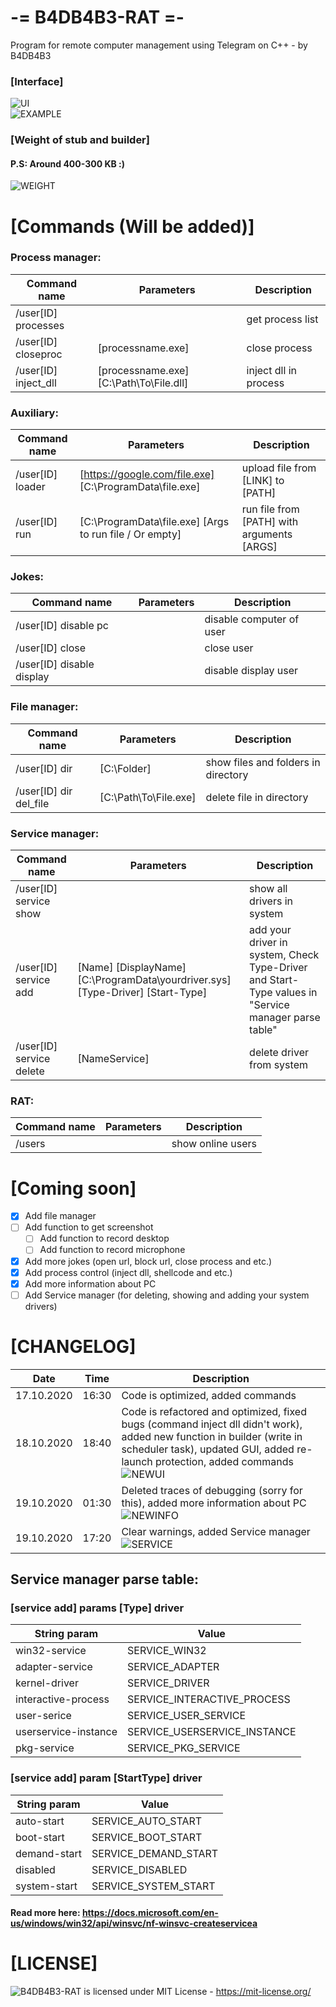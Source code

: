 ﻿# -= B4DB4B3-RAT =-
 Program for remote computer management using Telegram on C++ - by B4DB4B3
### [Interface]  
 ![UI](https://github.com/4B4DB4B3/B4DB4B3-RAT/blob/main/Screenshots/NEWUI.png)   
 ![EXAMPLE](https://github.com/4B4DB4B3/B4DB4B3-RAT/blob/main/Screenshots/COMMANDLIST.png)   
### [Weight of stub and builder]  
 #### P.S: Around 400-300 KB :)
 ![WEIGHT](https://github.com/4B4DB4B3/B4DB4B3-RAT/blob/main/Screenshots/WEIGHT.png)   
   
# [Commands (Will be added)]   
### Process manager:      
 Command name         | Parameters                             | Description
 -------------------- | -------------------------------------- | -----------
 /user[ID] processes  |                                        | get process list    
 /user[ID] closeproc  | [processname.exe]                      | close process    
 /user[ID] inject_dll | [processname.exe] [C:\Path\To\File.dll]| inject dll in process
 
### Auxiliary: 
 Command name         | Parameters                                              | Description
 -------------------- | ------------------------------------------------------- | -----------
 /user[ID] loader     | [https://google.com/file.exe] [C:\ProgramData\file.exe] | upload file from [LINK] to [PATH]    
 /user[ID] run        | [C:\ProgramData\file.exe] [Args to run file / Or empty] | run file from [PATH] with arguments [ARGS]   
   
### Jokes:   
 Command name              | Parameters                                              | Description
 ------------------------- | ------------------------------------------------------- | -----------
 /user[ID] disable pc      |                                                         | disable computer of user    
 /user[ID] close           |                                                         | close user   
 /user[ID] disable display |                                                         | disable display user    
   
### File manager:
 Command name              | Parameters                                              | Description
 ------------------------- | ------------------------------------------------------- | -----------
 /user[ID] dir             | [C:\Folder]                                             | show files and folders in directory    
 /user[ID] dir del_file    | [C:\Path\To\File.exe]                                   | delete file in directory    

### Service manager:
 Command name              | Parameters                                              | Description
 ------------------------- | ------------------------------------------------------- | -----------
 /user[ID] service show    |                                                         | show all drivers in system    
 /user[ID] service add     | [Name] [DisplayName] [C:\ProgramData\yourdriver.sys] [Type-Driver] [Start-Type] | add your driver in system, Check Type-Driver and Start-Type values in "Service manager parse table"    
 /user[ID] service delete  | [NameService]                                           | delete driver from system

### RAT:   
 Command name              | Parameters                                              | Description
 ------------------------- | ------------------------------------------------------- | -----------
 /users                    |                                                         | show online users   
	
# [Coming soon]
- [x] Add file manager
- [ ] Add function to get screenshot
   - [ ] Add function to record desktop
   - [ ] Add function to record microphone
- [x] Add more jokes (open url, block url, close process and etc.)
- [x] Add process control (inject dll, shellcode and etc.)
- [x] Add more information about PC 
- [ ] Add Service manager (for deleting, showing and adding your system drivers)   

# [CHANGELOG]
Date       | Time  | Description
---------- | ----- | -----------
17.10.2020 | 16:30 | Code is optimized, added commands   
18.10.2020 | 18:40 | Code is refactored and optimized, fixed bugs (command inject dll didn't work), added new function in builder (write in scheduler task), updated GUI, added re-launch protection, added commands ![NEWUI](https://github.com/4B4DB4B3/B4DB4B3-RAT/blob/main/Screenshots/NEWUI.png)
19.10.2020 | 01:30 | Deleted traces of debugging (sorry for this), added more information about PC ![NEWINFO](https://github.com/4B4DB4B3/B4DB4B3-RAT/blob/main/Screenshots/NEWINFO.png)
19.10.2020 | 17:20 | Clear warnings, added Service manager ![SERVICE](https://github.com/4B4DB4B3/B4DB4B3-RAT/blob/main/Screenshots/SERVICE.png)   

## Service manager parse table:
### [service add] params [Type] driver
String param             | Value
------------------------ | --------------------------
win32-service            | SERVICE_WIN32
adapter-service          | SERVICE_ADAPTER
kernel-driver            | SERVICE_DRIVER
interactive-process      | SERVICE_INTERACTIVE_PROCESS
user-serice              | SERVICE_USER_SERVICE
userservice-instance     | SERVICE_USERSERVICE_INSTANCE
pkg-service              | SERVICE_PKG_SERVICE


### [service add] param [StartType] driver

String param             | Value
------------------------ | --------------------------
auto-start               | SERVICE_AUTO_START
boot-start               | SERVICE_BOOT_START
demand-start             | SERVICE_DEMAND_START
disabled                 | SERVICE_DISABLED
system-start             | SERVICE_SYSTEM_START

#### Read more here: https://docs.microsoft.com/en-us/windows/win32/api/winsvc/nf-winsvc-createservicea

# [LICENSE]
 ![B4DB4B3-RAT](https://github.com/4B4DB4B3/B4DB4B3-RAT) is licensed under MIT License - https://mit-license.org/
